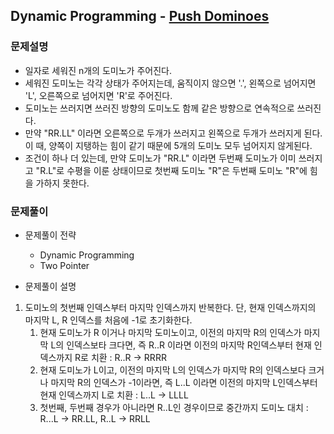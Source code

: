 ## Dynamic Programming - [Push Dominoes](https://leetcode.com/problems/push-dominoes/)

### 문제설명

- 일자로 세워진 n개의 도미노가 주어진다.
- 세워진 도미노는 각각 상태가 주어지는데, 움직이지 않으면 '.', 왼쪽으로 넘어지면 'L', 오른쪽으로 넘어지면 'R'로 주어진다.
- 도미노는 쓰러지면 쓰러진 방향의 도미노도 함께 같은 방향으로 연속적으로 쓰러진다.
- 만약 "RR.LL" 이라면 오른쪽으로 두개가 쓰러지고 왼쪽으로 두개가 쓰러지게 된다. 이 때, 양쪽이 지탱하는 힘이 같기 
때문에 5개의 도미노 모두 넘어지지 않게된다.
- 조건이 하나 더 있는데, 만약 도미노가 "RR.L" 이라면 두번째 도미노가 이미 쓰러지고 "R.L"로 수평을 이룬
상태이므로 첫번째 도미노 "R"은 두번째 도미노 "R"에 힘을 가하지 못한다.

### 문제풀이

- 문제풀이 전략
    - Dynamic Programming
    - Two Pointer


- 문제풀이 설명

1. 도미노의 첫번째 인덱스부터 마지막 인덱스까지 반복한다. 단, 현재 인덱스까지의 마지막 L, R 인덱스를 처음에 -1로 초기화한다.
   1. 현재 도미노가 R 이거나 마지막 도미노이고, 이전의 마지막 R의 인덱스가 마지막 L의 인덱스보타 크다면, 즉 R..R
   이라면 이전의 마지막 R인덱스부터 현재 인덱스까지 R로 치환 : R..R -> RRRR
   2. 현재 도미노가 L이고, 이전의 마지막 L의 인덱스가 마지막 R의 인덱스보다 크거나 마지막 R의 인덱스가 -1이라면, 즉 L..L
  이라면 이전의 마지막 L인덱스부터 현재 인덱스까지 L로 치환 : L..L -> LLLL
   3. 첫번째, 두번째 경우가 아니라면 R..L인 경우이므로 중간까지 도미노 대치 : R...L -> RR.LL, R..L -> RRLL
